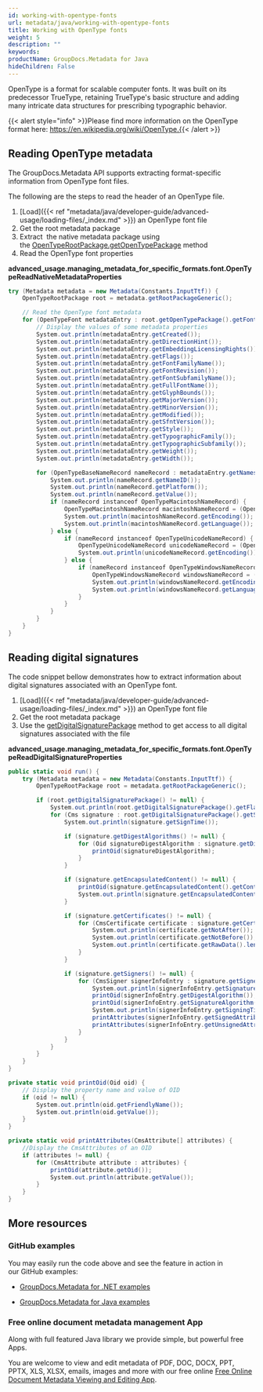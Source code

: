 ```yaml
---
id: working-with-opentype-fonts
url: metadata/java/working-with-opentype-fonts
title: Working with OpenType fonts
weight: 5
description: ""
keywords: 
productName: GroupDocs.Metadata for Java
hideChildren: False
---
```

OpenType is a format for scalable computer fonts. It was built on its predecessor TrueType, retaining TrueType's basic structure and adding many intricate data structures for prescribing typographic behavior.

{{< alert style="info" >}}Please find more information on the OpenType format here: https://en.wikipedia.org/wiki/OpenType.{{< /alert >}}

## Reading OpenType metadata

The GroupDocs.Metadata API supports extracting format-specific information from OpenType font files.

The following are the steps to read the header of an OpenType file.

1.  [Load]({{< ref "metadata/java/developer-guide/advanced-usage/loading-files/_index.md" >}}) an OpenType font file
2.  Get the root metadata package
3.  Extract  the native metadata package using the [OpenTypeRootPackage.getOpenTypePackage](https://apireference.groupdocs.com/metadata/java/com.groupdocs.metadata.core/OpenTypeRootPackage#getOpenTypePackage()) method
4.  Read the OpenType font properties

**advanced\_usage.managing\_metadata\_for\_specific\_formats.font.OpenTypeReadNativeMetadataProperties**

```csharp
try (Metadata metadata = new Metadata(Constants.InputTtf)) {
	OpenTypeRootPackage root = metadata.getRootPackageGeneric();

	// Read the OpenType font metadata
	for (OpenTypeFont metadataEntry : root.getOpenTypePackage().getFonts()) {
		// Display the values of some metadata properties
		System.out.println(metadataEntry.getCreated());
		System.out.println(metadataEntry.getDirectionHint());
		System.out.println(metadataEntry.getEmbeddingLicensingRights());
		System.out.println(metadataEntry.getFlags());
		System.out.println(metadataEntry.getFontFamilyName());
		System.out.println(metadataEntry.getFontRevision());
		System.out.println(metadataEntry.getFontSubfamilyName());
		System.out.println(metadataEntry.getFullFontName());
		System.out.println(metadataEntry.getGlyphBounds());
		System.out.println(metadataEntry.getMajorVersion());
		System.out.println(metadataEntry.getMinorVersion());
		System.out.println(metadataEntry.getModified());
		System.out.println(metadataEntry.getSfntVersion());
		System.out.println(metadataEntry.getStyle());
		System.out.println(metadataEntry.getTypographicFamily());
		System.out.println(metadataEntry.getTypographicSubfamily());
		System.out.println(metadataEntry.getWeight());
		System.out.println(metadataEntry.getWidth());

		for (OpenTypeBaseNameRecord nameRecord : metadataEntry.getNames()) {
			System.out.println(nameRecord.getNameID());
			System.out.println(nameRecord.getPlatform());
			System.out.println(nameRecord.getValue());
			if (nameRecord instanceof OpenTypeMacintoshNameRecord) {
				OpenTypeMacintoshNameRecord macintoshNameRecord = (OpenTypeMacintoshNameRecord) nameRecord;
				System.out.println(macintoshNameRecord.getEncoding());
				System.out.println(macintoshNameRecord.getLanguage());
			} else {
				if (nameRecord instanceof OpenTypeUnicodeNameRecord) {
					OpenTypeUnicodeNameRecord unicodeNameRecord = (OpenTypeUnicodeNameRecord) nameRecord;
					System.out.println(unicodeNameRecord.getEncoding());
				} else {
					if (nameRecord instanceof OpenTypeWindowsNameRecord) {
						OpenTypeWindowsNameRecord windowsNameRecord = (OpenTypeWindowsNameRecord) nameRecord;
						System.out.println(windowsNameRecord.getEncoding());
						System.out.println(windowsNameRecord.getLanguage());
					}
				}
			}
		}
	}
}
```

## Reading digital signatures

The code snippet bellow demonstrates how to extract information about digital signatures associated with an OpenType font.

1.  [Load]({{< ref "metadata/java/developer-guide/advanced-usage/loading-files/_index.md" >}}) an OpenType font file
2.  Get the root metadata package
3.  Use the [getDigitalSignaturePackage](https://apireference.groupdocs.com/metadata/java/com.groupdocs.metadata.core/OpenTypeRootPackage#getDigitalSignaturePackage()) method to get access to all digital signatures associated with the file

**advanced\_usage.managing\_metadata\_for\_specific\_formats.font.OpenTypeReadDigitalSignatureProperties**

```csharp
public static void run() {
    try (Metadata metadata = new Metadata(Constants.InputTtf)) {
        OpenTypeRootPackage root = metadata.getRootPackageGeneric();

        if (root.getDigitalSignaturePackage() != null) {
            System.out.println(root.getDigitalSignaturePackage().getFlags());
            for (Cms signature : root.getDigitalSignaturePackage().getSignatures()) {
                System.out.println(signature.getSignTime());

                if (signature.getDigestAlgorithms() != null) {
                    for (Oid signatureDigestAlgorithm : signature.getDigestAlgorithms()) {
                        printOid(signatureDigestAlgorithm);
                    }
                }

                if (signature.getEncapsulatedContent() != null) {
                    printOid(signature.getEncapsulatedContent().getContentType());
                    System.out.println(signature.getEncapsulatedContent().getContentRawData().length);
                }

                if (signature.getCertificates() != null) {
                    for (CmsCertificate certificate : signature.getCertificates()) {
                        System.out.println(certificate.getNotAfter());
                        System.out.println(certificate.getNotBefore());
                        System.out.println(certificate.getRawData().length);
                    }
                }

                if (signature.getSigners() != null) {
                    for (CmsSigner signerInfoEntry : signature.getSigners()) {
                        System.out.println(signerInfoEntry.getSignatureValue());
                        printOid(signerInfoEntry.getDigestAlgorithm());
                        printOid(signerInfoEntry.getSignatureAlgorithm());
                        System.out.println(signerInfoEntry.getSigningTime());
                        printAttributes(signerInfoEntry.getSignedAttributes());
                        printAttributes(signerInfoEntry.getUnsignedAttributes());
                    }
                }
            }
        }
    }
}

private static void printOid(Oid oid) {
    // Display the property name and value of OID
    if (oid != null) {
        System.out.println(oid.getFriendlyName());
        System.out.println(oid.getValue());
    }
}

private static void printAttributes(CmsAttribute[] attributes) {
    //Display the CmsAttributes of an OID
    if (attributes != null) {
        for (CmsAttribute attribute : attributes) {
            printOid(attribute.getOid());
            System.out.println(attribute.getValue());
        }
    }
}
```

## More resources

### GitHub examples

You may easily run the code above and see the feature in action in our GitHub examples:

*   [GroupDocs.Metadata for .NET examples](https://github.com/groupdocs-metadata/GroupDocs.Metadata-for-.NET)
    
*   [GroupDocs.Metadata for Java examples](https://github.com/groupdocs-metadata/GroupDocs.Metadata-for-Java)
    

### Free online document metadata management App

Along with full featured Java library we provide simple, but powerful free Apps.

You are welcome to view and edit metadata of PDF, DOC, DOCX, PPT, PPTX, XLS, XLSX, emails, images and more with our free online [Free Online Document Metadata Viewing and Editing App](https://products.groupdocs.app/metadata).
